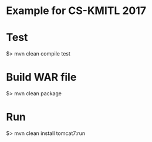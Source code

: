 Example for CS-KMITL 2017
=========================

Test
==========
$> mvn clean compile test

Build WAR file
==============
$> mvn clean package

Run
==========
$> mvn clean install tomcat7:run